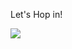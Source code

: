 Let's Hop in!

<img src="https://learnopencv.com/wp-content/uploads/2022/07/The-full-Hopper-H100-SM-there-are-a-total-of-144-SMs-732x1024.png">
